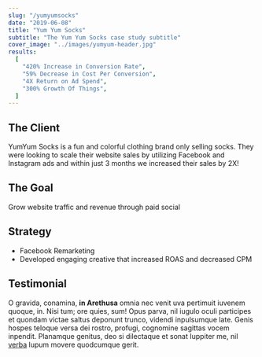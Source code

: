 ```yaml
---
slug: "/yumyumsocks"
date: "2019-06-08"
title: "Yum Yum Socks"
subtitle: "The Yum Yum Socks case study subtitle"
cover_image: "../images/yumyum-header.jpg"
results:
  [
    "420% Increase in Conversion Rate",
    "59% Decrease in Cost Per Conversion",
    "4X Return on Ad Spend",
    "300% Growth Of Things",
  ]
---
```


## The Client

YumYum Socks is a fun and colorful clothing brand only selling socks. They were looking to scale their website sales by utilizing Facebook and Instagram ads and within just 3 months we increased their sales by 2X!

## The Goal

Grow website traffic and revenue through paid social

## Strategy

- Facebook Remarketing
- Developed engaging creative that increased ROAS and decreased CPM

## Testimonial

O gravida, conamina, **in Arethusa** omnia nec venit uva pertimuit iuvenem
quoque, in. Nisi tum; ore quies, sum! Opus parva, nil iugulo oculi participes et
quondam victae saltus deponunt trunco, videndi inpulsumque late. Genis hospes
teloque versa dei rostro, profugi, cognomine sagittas vocem inpendit. Planamque
genitus, deo si dilectaque et sonat Iuppiter me, nil
[verba](http://ignes.org/desuetaque.html) lupum movere quodcumque gerit.
